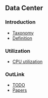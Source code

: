 Data Center
---

### Introduction
- [Taxonomy](https://github.com/hxwang/Seminar/blob/master/Paper-Summary/data-center/taxonomy.md)
- [Definition]()

### Utilization
- [CPU utilization](https://github.com/hxwang/Seminar/blob/master/Paper-Summary/data-center/CPU-utilization.md)

### OutLink
- [TODO](https://github.com/hxwang/Seminar/blob/master/Paper-Summary/data-center/todo.md)
- [Papers](https://github.com/hxwang/Seminar/blob/master/Paper-Summary/data-center/done.md)
